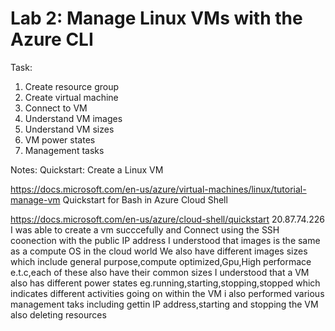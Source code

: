 # Lab 2: Manage Linux VMs with the Azure CLI

Task: 

1. Create resource group
2. Create virtual machine
3. Connect to VM
4. Understand VM images
5. Understand VM sizes
6. VM power states
7. Management tasks


Notes:
Quickstart: Create a Linux VM

https://docs.microsoft.com/en-us/azure/virtual-machines/linux/tutorial-manage-vm
Quickstart for Bash in Azure Cloud Shell

https://docs.microsoft.com/en-us/azure/cloud-shell/quickstart
20.87.74.226
I was able to create a vm succcefully and Connect using the SSH coonection with the public IP address
I  understood that images is the same as a compute OS in the cloud world
We also have different images sizes which include general purpose,compute optimized,Gpu,High performace e.t.c,each of these also have their common sizes
I understood that a VM also has different power states eg.running,starting,stopping,stopped which indicates different activities going on within the VM
i also performed various management taks including gettin IP address,starting and stopping the VM also deleting resources